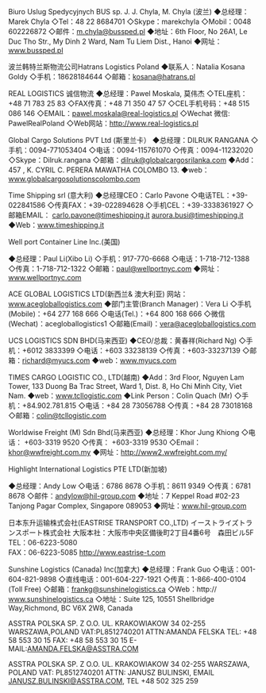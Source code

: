 Biuro Uslug Spedycyjnych BUS sp. J. J. Chyla, M. Chyla (波兰)
◆总经理：Marek Chyla
◇Tel：48 22 8684701
◇Skype：marekchyla
◇Mobil：0048 602226872
◇邮件：m.chyla@bussped.pl
◆地址：6th Floor, No 26A1, Le Duc Tho Str., My Dinh 2 Ward, Nam Tu Liem Dist., Hanoi
◆网址：www.bussped.pl

波兰韩特兰斯物流公司Hatrans Logistics Poland
◆联系人：Natalia Kosana Goldy
◇手机：18628184644
◇邮箱：kosana@hatrans.pl

REAL LOGISTICS 诚信物流
◆总经理：Pawel Moskala, 莫伟杰
◇TEL座机：+48 71 783 25 83
◇FAX传真：+48 71 350 47 57
◇CEL手机号码：+48 515 086 146
◇EMAIL：pawel.moskala@real-logistics.pl
◇Wechat 微信: PawelRealPoland
◇Web网站：http://www.real-logistics.pl

Global Cargo Solutions PVT Ltd (斯里兰卡）
◆总经理：DILRUK RANGANA
◇手机：0094-771053404
◇电话：0094-115761070
◇传真：0094-11232020
◇Skype：Dilruk.rangana
◇邮箱：dilruk@globalcargosrilanka.com
◆Add：457 , K. CYRIL C. PERERA MAWATHA COLOMBO 13.
◆web：www.globalcargosolutionscolombo.com

Time Shipping srl (意大利)
◆总经理CEO：Carlo Pavone
◇电话TEL：+39-022841586
◇传真FAX：+39-022894628
◇手机CEL：+39-3338361927
◇邮箱EMAIL：
    carlo.pavone@timeshipping.it
    aurora.busi@timeshipping.it
◆Web：www.timeshipping.it

Well port Container Line Inc.(美国)

◆总经理：Paul Li(Xibo Li)
◇手机：917-770-6668
◇电话：1-718-712-1388
◇传真：1-718-712-1322
◇邮箱：paul@wellportnyc.com
◆网址：www.wellportnyc.com

ACE GLOBAL LOGISTICS LTD(新西兰& 澳大利亚)
网站：www.acegloballogistics.com
◆部门主管(Branch Manager)：Vera Li
◇手机(Mobile)：+64 277 168 666
◇电话(Tel.)：+64 800 168 666
◇微信(Wechat)：acegloballogistics1
◇邮箱(Email)：vera@acegloballogistics.com

UCS LOGISTICS SDN BHD(马来西亚) 
◆CEO/总裁：黄春祥(Richard Ng)
◇手机：+6012 3833399
◇电话：+603 33238139
◇传真：+603-33237139
◇邮箱：richard@myucs.com
◆web：www.myucs.com

TIMES CARGO LOGISTIC CO., LTD(越南)
◆Add：3rd Floor, Nguyen Lam Tower, 133 Duong Ba Trac Street, Ward 1, Dist. 8, Ho Chi Minh City, Viet Nam. 
◆web：www.tcllogistic.com 
◆Link Person：Colin Quach (Mr)
◇手机：+84.902.781.815
◇电话：+84 28 73056788
◇传真：+84 28 73018168
◇邮箱：colin@tcllogistic.com

Worldwise Freight (M) Sdn Bhd(马来西亚)
◆总经理：Khor Jung Khiong
◇电话： +603-3319 9520
◇传真： +603-3319 9530
◇Email：khor@wwfreight.com.my
◆网址：http://www2.wwfreight.com.my/

Highlight International Logistics PTE LTD(新加坡)

◆总经理：Andy Low
◇电话：6786 8678
◇手机：8611 9349
◇传真：6781 8678
◇邮件：andylow@hil-group.com
◆地址：7 Keppel Road #02-23 Tanjong Pagar Complex, Singapore 089053
◆网址：www.hil-group.com

日本东升运输株式会社(EASTRISE TRANSPORT CO.,LTD)
イーストライズトランスポート株式会社
大阪本社：大阪市中央区備後町2丁目4番6号　森田ビル5F
TEL：06-6223-5080  
FAX：06-6223-5085
http://www.eastrise-t.com


Sunshine Logistics (Canada) Inc(加拿大)
◆总经理：Frank Guo
◇电话：001-604-821-9898
◇直线电话：001-604-227-1921
◇传真：1-866-400-0104 (Toll Free)
◇邮箱：frankg@sunshinelogistics.ca
◇Web：http:// www.sunshinelogistics.ca
◇地址：Suite 125,  10551 Shellbridge Way,Richmond, BC V6X 2W8, Canada

ASSTRA POLSKA SP. Z O.O.
UL. KRAKOWIAKOW 34 02-255
WARSZAWA,POLAND VAT:PL8512740201
ATTN:AMANDA FELSKA
TEL: +48 58 553 30 15 FAX: +48 58 553 30 15
E-MAIL:AMANDA.FELSKA@ASSTRA.COM

ASSTRA POLSKA SP. Z O.O.
UL. KRAKOWIAKOW 34 02-255 WARSZAWA, POLAND
VAT: PL8512740201 ATTN: JANUSZ BULINSKI,
EMAIL JANUSZ.BULINSKI@ASSTRA.COM,
TEL +48 502 325 259

